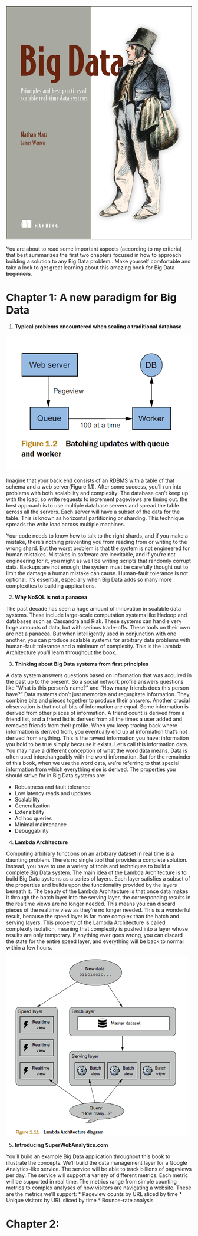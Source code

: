 ![Book folder](/src/Picture_1.jpg)

You are about to read some important aspects (according to my criteria) that best summarizes the first two chapters focused in how to approach building a solution to any Big Data problem.. Make yourself comfortable and take a look to get great learning about this amazing book for Big Data ~~beginners~~.


# Chapter 1: A new paradigm for Big Data

1. **Typical problems encountered when scaling a traditional database**

![Figure 1.1](/src/fig1_2.png)
  
  Imagine that your back end consists of an RDBMS with a table of that schema and a web server(Figure 1.1). After some success, you’ll   run into problems with both scalability and complexity: The database can’t keep up with the load, so write requests to increment       pageviews are timing out. the best approach is to use multiple database servers and spread the table across all the servers. Each       server will have a subset of the data for the table. This is known as horizontal partitioning or sharding. This technique spreads the   write load across multiple machines.

  Your code needs to know how to talk to the right shards, and if you make a mistake, there’s nothing preventing you from reading from or writing to the wrong shard. But the worst problem is that the system is not engineered for human mistakes. Mistakes in software are inevitable, and if you’re not engineering for it, you might as well be writing scripts that randomly corrupt data. Backups are not enough; the system must be carefully thought out to limit the damage a human mistake can cause. Human-fault tolerance is not optional. It’s essential, especially when Big Data adds so many more complexities to building applications.
  
  

2. **Why NoSQL is not a panacea**

  The past decade has seen a huge amount of innovation in scalable data systems. These include large-scale computation systems like Hadoop and databases such as Cassandra and Riak. These systems can handle very large amounts of data, but with serious trade-offs. These tools on their own are not a panacea. But when intelligently used in conjunction with one another, you can produce scalable systems for arbitrary data problems with human-fault tolerance and a minimum of complexity. This is the Lambda Architecture you’ll learn throughout the book.
  


3. **Thinking about Big Data systems from first principles**

  A data system answers questions based on information that was acquired in the past up to the present. So a social network profile answers questions like “What is this person’s name?” and “How many friends does this person have?” Data systems don’t just memorize and regurgitate information. They combine bits and pieces together to produce their answers. Another crucial observation is that not all bits of information are equal. Some information is derived from other pieces of information. A friend count is derived from a friend list, and a friend list is derived from all the times a user added and removed friends from their profile. When you keep tracing back where information is derived from, you eventually end up at information that’s not derived from anything. This is the rawest information you have: information you hold to be true simply because it exists. Let’s call this information data. You may have a different conception of what the word data means. Data is often used interchangeably with the word information. But for the remainder of this book, when we use the word data, we’re referring to that special information from which everything else is derived.
The properties you should strive for in Big Data systems are:
  * Robustness and fault tolerance
  * Low latency reads and updates
  * Scalability
  * Generalization
  * Extensibility
  * Ad hoc queries
  * Minimal maintenance
  * Debuggability
  



4. **Lambda Architecture**

  Computing arbitrary functions on an arbitrary dataset in real time is a daunting problem. There’s no single tool that provides a complete solution. Instead, you have to use a variety of tools and techniques to build a complete Big Data system. The main idea of the Lambda Architecture is to build Big Data systems as a series of layers. Each layer satisfies a subset of the properties and builds upon the functionality provided by the layers beneath it.
The beauty of the Lambda Architecture is that once data makes it through the batch layer into the serving layer, the corresponding results in the realtime views are no longer needed. This means you can discard pieces of the realtime view as they’re no longer needed. This is a wonderful result, because the speed layer is far more complex than the batch and serving layers. This property of the Lambda Architecture is called complexity isolation, meaning that complexity is pushed into a layer whose results are only temporary. If anything ever goes wrong, you can discard the state for the entire speed layer, and everything will be back to normal within a few hours.

 ![Figure 1.1](src/fig1_11.png)
  
  
  

5. **Introducing SuperWebAnalytics.com**

  You’ll build an example Big Data application throughout this book to illustrate the concepts. We’ll build the data management layer for a Google Analytics–like service. The service will be able to track billions of pageviews per day. The service will support a variety of different metrics. Each metric will be supported in real time. The metrics range from simple counting metrics to complex analyses
of how visitors are navigating a website. These are the metrics we’ll support:
    * Pageview counts by URL sliced by time
    * Unique visitors by URL sliced by time
    * Bounce-rate analysis



# Chapter 2: 



